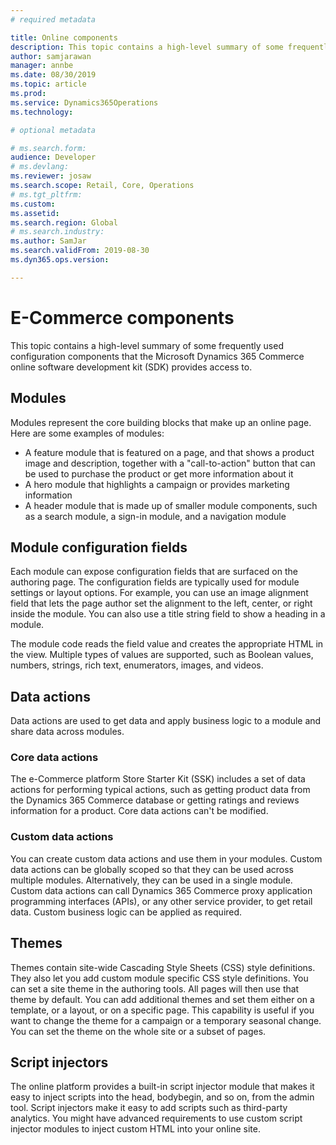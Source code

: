 ```yaml
---
# required metadata

title: Online components
description: This topic contains a high-level summary of some frequently used configuration components that the Microsoft Dynamics 365 Commerce online software development kit (SDK) provides access to.
author: samjarawan
manager: annbe
ms.date: 08/30/2019
ms.topic: article
ms.prod: 
ms.service: Dynamics365Operations
ms.technology: 

# optional metadata

# ms.search.form: 
audience: Developer
# ms.devlang: 
ms.reviewer: josaw
ms.search.scope: Retail, Core, Operations
# ms.tgt_pltfrm: 
ms.custom: 
ms.assetid: 
ms.search.region: Global
# ms.search.industry: 
ms.author: SamJar
ms.search.validFrom: 2019-08-30
ms.dyn365.ops.version: 

---
```

# E-Commerce components

This topic contains a high-level summary of some frequently used configuration components that the Microsoft Dynamics 365 Commerce online software development kit (SDK) provides access to.

## Modules

Modules represent the core building blocks that make up an online page. Here are some examples of modules:

- A feature module that is featured on a page, and that shows a product image and description, together with a "call-to-action" button that can be used to purchase the product or get more information about it
- A hero module that highlights a campaign or provides marketing information
- A header module that is made up of smaller module components, such as a search module, a sign-in module, and a navigation module

## Module configuration fields

Each module can expose configuration fields that are surfaced on the authoring page. The configuration fields are typically used for module settings or layout options. For example, you can use an image alignment field that lets the page author set the alignment to the left, center, or right inside the module. You can also use a title string field to show a heading in a module.

The module code reads the field value and creates the appropriate HTML in the view. Multiple types of values are supported, such as Boolean values, numbers, strings, rich text, enumerators, images, and videos.

## Data actions

Data actions are used to get data and apply business logic to a module and share data across modules.

### Core data actions

The e-Commerce platform Store Starter Kit (SSK) includes a set of data actions for performing typical actions, such as getting product data from the Dynamics 365 Commerce database or getting ratings and reviews information for a product. Core data actions can't be modified.

### Custom data actions

You can create custom data actions and use them in your modules. Custom data actions can be globally scoped so that they can be used across multiple modules. Alternatively, they can be used in a single module. Custom data actions can call Dynamics 365 Commerce proxy application programming interfaces (APIs), or any other service provider, to get retail data. Custom business logic can be applied as required.

## Themes

Themes contain site-wide Cascading Style Sheets (CSS) style definitions. They also let you add custom module specific CSS style definitions. You can set a site theme in the authoring tools. All pages will then use that theme by default. You can add additional themes and set them either on a template, or a layout, or on a specific page. This capability is useful if you want to change the theme for a campaign or a temporary seasonal change. You can set the theme on the whole site or a subset of pages.

## Script injectors

The online platform provides a built-in script injector module that makes it easy to inject scripts into the head, bodybegin, and so on, from the admin tool. Script injectors make it easy to add scripts such as third-party analytics. You might have advanced requirements to use custom script injector modules to inject custom HTML into your online site.
